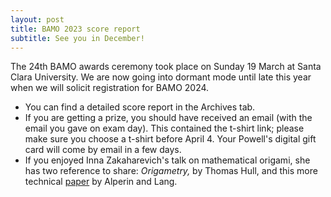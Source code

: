 ```yaml
---
layout: post
title: BAMO 2023 score report
subtitle: See you in December!
---
```


The 24th BAMO awards ceremony took place on Sunday 19 March at Santa Clara University. We are now going into dormant mode until late this year when we will 
solicit registration for BAMO 2024.

* You can find a detailed score report in the Archives tab.
* If you are getting a prize, you should have received an email (with the email you gave on exam day). This contained the t-shirt link; please make 
sure you choose a t-shirt before April 4.  Your Powell's digital gift card will come by email in a few days.
* If you enjoyed Inna Zakaharevich's talk on mathematical origami, she has two reference to share: *Origametry,* by Thomas Hull, and this more technical 
[paper](https://citeseerx.ist.psu.edu/document?repid=rep1&type=pdf&doi=3177bcabb27ddfd82ea6783cf6aea2e9b192d451) by Alperin and Lang.

